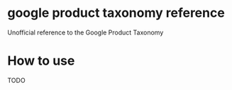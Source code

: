 # google product taxonomy reference

Unofficial reference to the Google Product Taxonomy

# How to use

TODO
